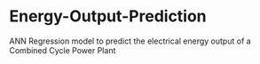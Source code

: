 # Energy-Output-Prediction
ANN Regression model to predict the electrical energy output of a Combined Cycle Power Plant
